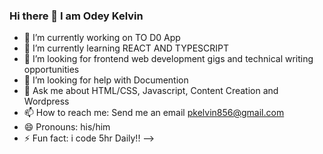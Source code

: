 ### Hi there 👋 I am Odey Kelvin



- 🔭 I’m currently working on TO D0 App
- 🌱 I’m currently learning REACT AND TYPESCRIPT
- 👯 I’m looking for frontend web development gigs and technical writing opportunities
- 🤔 I’m looking for help with Documention
- 💬 Ask me about HTML/CSS, Javascript, Content Creation and Wordpress
- 📫 How to reach me: Send me an email pkelvin856@gmail.com
- 😄 Pronouns: his/him
- ⚡ Fun fact: i code 5hr Daily!!
-->
